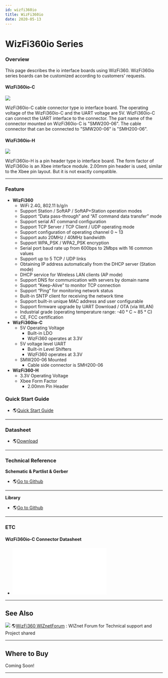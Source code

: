 ```yaml
---
id: wizfi360io
title: WizFi360io
date: 2020-05-13
---
```


# WizFi360io Series

### Overview

This page describes the io interface boards using WizFi360. WizFi360io
series boards can be customized according to customers' requests.

#### WizFi360io-C

![](/document_framework/img/products/wizfi360/board/wizfi360io-c/wizfi360io-c.png)

WizFi360io-C cable connector type io interface board. The operating
voltage of the WizFi360io-C and the UART voltage are 5V. WizFi360io-C
can connect the UART interface to the connector. The part name of the
connector mounted on WizFi360io-C is "SMW200-06". The cable connector
that can be connected to "SMW200-06" is "SMH200-06".

#### WizFi360io-H

![](/document_framework/img/products/wizfi360/board/wizfi360io-h/wizfi360-h.png)

WizFi360io-H is a pin header type io interface board. The form factor of
WizFi360io is an Xbee interface module. 2.00mm pin header is used,
similar to the Xbee pin layout. But it is not exactly compatible.

-----

### Feature

  - **WizFi360**
      - WiFi 2.4G, 802.11 b/g/n
      - Support Station / SoftAP / SoftAP+Station operation modes
      - Support “Data pass-through” and “AT command data transfer” mode
      - Support serial AT command configuration
      - Support TCP Server / TCP Client / UDP operating mode
      - Support configuration of operating channel 0 \~ 13
      - Support auto 20MHz / 40MHz bandwidth
      - Support WPA\_PSK / WPA2\_PSK encryption
      - Serial port baud rate up from 600bps to 2Mbps with 16 common
        values
      - Support up to 5 TCP / UDP links
      - Obtaining IP address automatically from the DHCP server (Station
        mode)
      - DHCP service for Wireless LAN clients (AP mode)
      - Support DNS for communication with servers by domain name
      - Support “Keep-Alive” to monitor TCP connection
      - Support “Ping” for monitoring network status
      - Built-in SNTP client for receiving the network time
      - Support built-in unique MAC address and user configurable
      - Support firmware upgrade by UART Download / OTA (via WLAN)
      - Industrial grade (operating temperature range: -40 ° C \~ 85 °
        C)
      - CE, FCC certification 
  - **WizFi360io-C**
      - 5V Operating Voltage
          - Built-in LDO
          - WizFi360 operates at 3.3V
      - 5V voltage level UART
          - Built-in Level Shifters
          - WizFi360 operates at 3.3V
      - SMW200-06 Mounted
          - Cable side connector is SMH200-06
  - **WizFi360-H**
      - 3.3V Operating Voltage
      - Xbee Form Factor
          - 2.00mm Pin Header
          
### Quick Start Guide

  - 🌎[Quick Start
    Guide](Documents.md)

-----

### Datasheet

  - 🌎[Download](Documents.md)

-----

### Technical Reference

**Schematic & Partlist & Gerber**

  - 🌎[Go to
    Github](https://github.com/Wiznet/Hardware-Files-of-WIZnet/tree/master/07_WizFi_Module)

-----

**Library**

  - 🌎[Go to Github](https://github.com/WIZnet-WizFi360/Release)

-----

### ETC

#### WizFi360io-C Connector Datasheet

  - ![SMW200-06](/document_framework/img/products/wizfi360/board/wizfi360io-c/smw200-nn.pdf)

-----

## See Also

![](/document_framework/img/link.png) 🌎[WizFi360
WIZnetForum](https://forum.wiznet.io/c/wifi-module/wizfi360) : WIZnet
Forum for Technical support and Project shared

-----

## Where to Buy

 Coming Soon\!



-----

